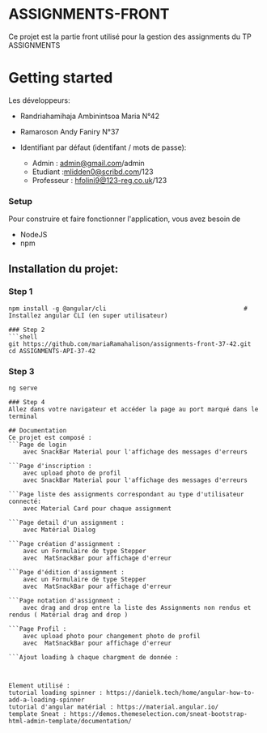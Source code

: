 # ASSIGNMENTS-FRONT

Ce projet est la partie front utilisé pour la gestion des assignments du TP ASSIGNMENTS 

# Getting started 
Les développeurs: 
- Randriahamihaja Ambinintsoa Maria N°42
- Ramaroson Andy Faniry N°37  

- Identifiant par défaut (identifant / mots de passe):
  - Admin : admin@gmail.com/admin
  - Etudiant :mlidden0@scribd.com/123
  - Professeur : hfolini9@123-reg.co.uk/123

### Setup
Pour construire et faire fonctionner l'application, vous avez besoin de

* NodeJS 
* npm

## Installation du projet:

### Step 1
```shell
npm install -g @angular/cli                                      # Installez angular CLI (en super utilisateur)

### Step 2
```shell
git https://github.com/mariaRamahalison/assignments-front-37-42.git
cd ASSIGNMENTS-API-37-42
```

### Step 3
```shell
ng serve

### Step 4
Allez dans votre navigateur et accéder la page au port marqué dans le terminal 

## Documentation 
Ce projet est composé :
```Page de login 
    avec SnackBar Material pour l'affichage des messages d'erreurs 

```Page d'inscription :
    avec upload photo de profil
    avec SnackBar Material pour l'affichage des messages d'erreurs

```Page liste des assignments correspondant au type d'utilisateur connecté:
    avec Material Card pour chaque assignment 

```Page detail d'un assignment :
    avec Matérial Dialog 

```Page création d'assignment :
    avec un Formulaire de type Stepper 
    avec  MatSnackBar pour affichage d'erreur 

```Page d'édition d'assignment :
    avec un Formulaire de type Stepper 
    avec  MatSnackBar pour affichage d'erreur 

```Page notation d'assignment :
    avec drag and drop entre la liste des Assignments non rendus et rendus ( Matérial drag and drop )

```Page Profil :
    avec upload photo pour changement photo de profil 
    avec  MatSnackBar pour affichage d'erreur 

```Ajout loading à chaque chargment de donnée : 



Element utilisé : 
tutorial loading spinner : https://danielk.tech/home/angular-how-to-add-a-loading-spinner
tutorial d'angular matérial : https://material.angular.io/
template Sneat : https://demos.themeselection.com/sneat-bootstrap-html-admin-template/documentation/ 
